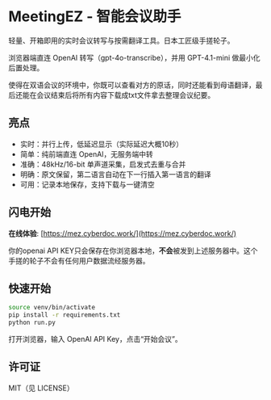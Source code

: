 # MeetingEZ - 智能会议助手

轻量、开箱即用的实时会议转写与按需翻译工具。日本工匠级手搓轮子。

浏览器端直连 OpenAI 转写（gpt-4o-transcribe），并用 GPT-4.1-mini 做最小化后置处理。

使得在双语会议的环境中，你既可以查看对方的原话，同时还能看到母语翻译，最后还能在会议结束后将所有内容下载成txt文件拿去整理会议纪要。

## 亮点
- 实时：并行上传，低延迟显示（实际延迟大概10秒）
- 简单：纯前端直连 OpenAI，无服务端中转
- 准确：48kHz/16-bit 单声道采集，启发式去重与合并
- 明确：原文保留，第二语言自动在下一行插入第一语言的翻译
- 可用：记录本地保存，支持下载与一键清空

## 闪电开始

**在线体验**: [https://mez.cyberdoc.work/](https://mez.cyberdoc.work/)

你的openai API KEY只会保存在你浏览器本地，**不会**被发到上述服务器中。这个手搓的轮子不会有任何用户数据流经服务器。

## 快速开始
```bash
source venv/bin/activate
pip install -r requirements.txt
python run.py
```
打开浏览器，输入 OpenAI API Key，点击“开始会议”。


## 许可证
MIT（见 LICENSE）

